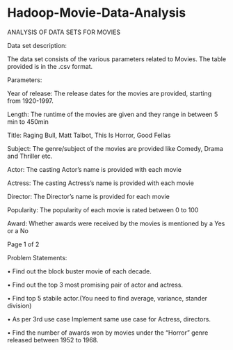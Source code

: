 # Hadoop-Movie-Data-Analysis

ANALYSIS OF DATA SETS FOR MOVIES



Data set description:

The data set consists of the various parameters related to Movies. The table provided is in the .csv format.


Parameters:

Year of release:
The release dates for the movies are provided, starting from 1920-1997.

Length:
The runtime of the movies are given and they range in between 5 min to 450min

Title:
Raging Bull, Matt Talbot, This Is Horror, Good Fellas


Subject:
The genre/subject of the movies are provided like Comedy, Drama and Thriller etc.

Actor:
The casting Actor’s name is provided with each movie

Actress:
The casting Actress’s name is provided with each movie

Director:
The Director’s name is provided for each movie

Popularity:
The popularity of each movie is rated between 0 to 100

Award:
Whether awards were received by the movies is mentioned by a Yes or a No






Page 1 of 2

 
Problem Statements:

•	Find out the block buster movie of each decade. 

•	Find out the top 3 most promising pair of actor and actress. 

•	Find top 5 stabile actor.(You need to find average, variance, stander division) 

•	As per 3rd use case Implement same use case for Actress, directors. 

•	Find the number of awards won by movies under the “Horror” genre released between 1952 to 1968. 
